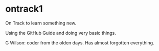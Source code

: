 # ontrack1
On Track to learn something new. 

Using the GitHub Guide and doing very basic things.

G Wilson: coder from the olden days. Has almost forgotten everything.
